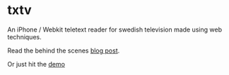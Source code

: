 txtv
=================

An iPhone / Webkit teletext reader for swedish television made using web techniques.

Read the behind the scenes [blog post](http://blog.krawaller.se/html5-vs-objective-c-round-1).

Or just hit the [demo](http://bit.ly/texttv)
